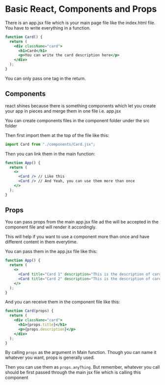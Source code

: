 # Basic React, Components and Props

There is an app.jsx file which is your main page file like the index.html file.
You have to write everything in a function.

```jsx
function Card() {
  return (
    <div className="card">
      <h1>Card</h1>
      <p>You can write the card description here</p>
    </div>
  );
}
```

You can only pass one tag in the return.

## Components

react shines because there is something components which let you create your app in pieces and merge them in one file i.e. app.jsx

You can create components files in the component folder under the src folder

Then first import them at the top of the file like this:

```jsx
import Card from "./components/Card.jsx";
```

Then you can link them in the main function:

```jsx
function App() {
  return (
    <>
      <Card /> // Like this
      <Card /> // And Yeah, you can use them more than once
    </>
  );
}
```

## Props

You can pass props from the main app.jsx file ad the will be accepted in the component file and will render it accordingly.

This will help if you want to use a component more than once and have different content in them everytime.

You can pass them in the app.jsx file like this:

```jsx
function App() {
  return (
    <>
      <Card title="Card 1" description="This is the description of card 1" />
      <Card title="Card 2" description="This is the description of card 2" />
    </>
  );
}
```

And you can receive them in the component file like this:

```jsx
function Card(props) {
  return (
    <div className="card">
      <h1>{props.title}</h1>
      <p>{props.description}</p>
    </div>
  );
}
```

By calling `props` as the argument in Main function. Though you can name it whatever you want, props is generally used.

Then you can use them as `props.anyThing`.
But remember, whatever you call should be first passed through the main jsx file which is calling this component
